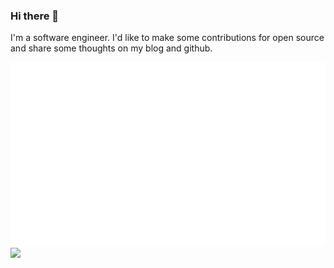 ### Hi there 🍨

I'm a software engineer. I'd like to make some contributions for open source and share some thoughts on my blog and github.

<a href="https://github.com/jstrieb/github-stats">

![](https://github.com/shiyindaxiaojie/github-stats/blob/master/generated/overview.svg)![](https://github.com/shiyindaxiaojie/github-stats/blob/master/generated/languages.svgy)

</a>

